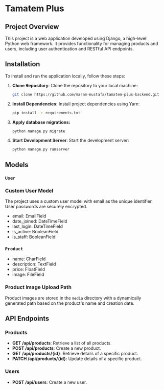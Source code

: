 # Tamatem Plus

## Project Overview

This project is a web application developed using Django, a high-level Python web framework. It provides functionality for managing products and users, including user authentication and RESTful API endpoints.


## Installation

To install and run the application locally, follow these steps:

1. **Clone Repository**: Clone the repository to your local machine:

    ```bash
    git clone https://github.com/maram-mustafa/tamatem-plus-backend.git
    
    ```
2. **Install Dependencies**: Install project dependencies using Yarn:

    ```bash
    pip install -r requirements.txt
    ```
3. **Apply database migrations:**
    ```bash
    python manage.py migrate
    ```

4. **Start Development Server**: Start the development server:

    ```bash
    python manage.py runserver
    ```

## Models

### `User`
### Custom User Model

The project uses a custom user model with email as the unique identifier. User passwords are securely encrypted.

- email: EmailField
- date_joined: DateTimeField
- last_login: DateTimeField
- is_active: BooleanField
- is_staff: BooleanField

### `Product`
- name: CharField
- description: TextField
- price: FloatField
- image: FileField

### Product Image Upload Path

Product images are stored in the `media` directory with a dynamically generated path based on the product's name and creation date.


## API Endpoints

### Products

- **GET /api/products**: Retrieve a list of all products.
- **POST /api/products**: Create a new product.
- **GET /api/products/{id}**: Retrieve details of a specific product.
- **PATCH /api/products/{id}**: Update details of a specific product.

### Users
- **POST /api/users**: Create a new user.








